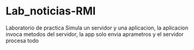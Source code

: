 # Lab_noticias-RMI
Laboratorio de practica Simula un servidor y una aplicacion, la aplicacion invoca metodos del servidor, la app solo envia aprametros y el servidor procesa todo
